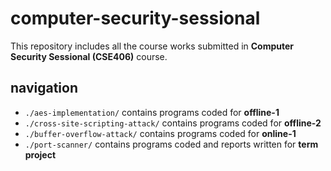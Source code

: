 # computer-security-sessional  
This repository includes all the course works submitted in **Computer Security Sessional (CSE406)** course.  

## navigation  
- `./aes-implementation/` contains programs coded for **offline-1**  
- `./cross-site-scripting-attack/` contains programs coded for **offline-2**  
- `./buffer-overflow-attack/` contains programs coded for **online-1**  
- `./port-scanner/` contains programs coded and reports written for **term project**  
